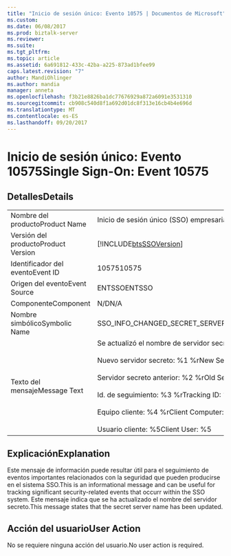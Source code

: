 ```yaml
---
title: "Inicio de sesión único: Evento 10575 | Documentos de Microsoft"
ms.custom: 
ms.date: 06/08/2017
ms.prod: biztalk-server
ms.reviewer: 
ms.suite: 
ms.tgt_pltfrm: 
ms.topic: article
ms.assetid: 6a691812-433c-42ba-a225-873ad1bfee99
caps.latest.revision: "7"
author: MandiOhlinger
ms.author: mandia
manager: anneta
ms.openlocfilehash: f3b21e8826ba1dc77676929a872a6091e3531310
ms.sourcegitcommit: cb908c540d8f1a692d01dc8f313e16cb4b4e696d
ms.translationtype: MT
ms.contentlocale: es-ES
ms.lasthandoff: 09/20/2017
---
```

# <a name="single-sign-on-event-10575"></a><span data-ttu-id="f1a27-102">Inicio de sesión único: Evento 10575</span><span class="sxs-lookup"><span data-stu-id="f1a27-102">Single Sign-On: Event 10575</span></span>
## <a name="details"></a><span data-ttu-id="f1a27-103">Detalles</span><span class="sxs-lookup"><span data-stu-id="f1a27-103">Details</span></span>  
  
|||  
|-|-|  
|<span data-ttu-id="f1a27-104">Nombre del producto</span><span class="sxs-lookup"><span data-stu-id="f1a27-104">Product Name</span></span>|<span data-ttu-id="f1a27-105">Inicio de sesión único (SSO) empresarial</span><span class="sxs-lookup"><span data-stu-id="f1a27-105">Enterprise Single Sign-On</span></span>|  
|<span data-ttu-id="f1a27-106">Versión del producto</span><span class="sxs-lookup"><span data-stu-id="f1a27-106">Product Version</span></span>|[!INCLUDE[btsSSOVersion](../includes/btsssoversion-md.md)]|  
|<span data-ttu-id="f1a27-107">Identificador del evento</span><span class="sxs-lookup"><span data-stu-id="f1a27-107">Event ID</span></span>|<span data-ttu-id="f1a27-108">10575</span><span class="sxs-lookup"><span data-stu-id="f1a27-108">10575</span></span>|  
|<span data-ttu-id="f1a27-109">Origen del evento</span><span class="sxs-lookup"><span data-stu-id="f1a27-109">Event Source</span></span>|<span data-ttu-id="f1a27-110">ENTSSO</span><span class="sxs-lookup"><span data-stu-id="f1a27-110">ENTSSO</span></span>|  
|<span data-ttu-id="f1a27-111">Componente</span><span class="sxs-lookup"><span data-stu-id="f1a27-111">Component</span></span>|<span data-ttu-id="f1a27-112">N/D</span><span class="sxs-lookup"><span data-stu-id="f1a27-112">N/A</span></span>|  
|<span data-ttu-id="f1a27-113">Nombre simbólico</span><span class="sxs-lookup"><span data-stu-id="f1a27-113">Symbolic Name</span></span>|<span data-ttu-id="f1a27-114">SSO_INFO_CHANGED_SECRET_SERVER</span><span class="sxs-lookup"><span data-stu-id="f1a27-114">SSO_INFO_CHANGED_SECRET_SERVER</span></span>|  
|<span data-ttu-id="f1a27-115">Texto del mensaje</span><span class="sxs-lookup"><span data-stu-id="f1a27-115">Message Text</span></span>|<span data-ttu-id="f1a27-116">Se actualizó el nombre de servidor secreto.%r</span><span class="sxs-lookup"><span data-stu-id="f1a27-116">Updated secret server name.%r</span></span><br /><br /> <span data-ttu-id="f1a27-117">Nuevo servidor secreto: %1 %r</span><span class="sxs-lookup"><span data-stu-id="f1a27-117">New Secret Server: %1%r</span></span><br /><br /> <span data-ttu-id="f1a27-118">Servidor secreto anterior: %2 %r</span><span class="sxs-lookup"><span data-stu-id="f1a27-118">Old Secret Server: %2%r</span></span><br /><br /> <span data-ttu-id="f1a27-119">Id. de seguimiento: %3 %r</span><span class="sxs-lookup"><span data-stu-id="f1a27-119">Tracking ID: %3%r</span></span><br /><br /> <span data-ttu-id="f1a27-120">Equipo cliente: %4 %r</span><span class="sxs-lookup"><span data-stu-id="f1a27-120">Client Computer: %4%r</span></span><br /><br /> <span data-ttu-id="f1a27-121">Usuario cliente: %5</span><span class="sxs-lookup"><span data-stu-id="f1a27-121">Client User: %5</span></span>|  
  
## <a name="explanation"></a><span data-ttu-id="f1a27-122">Explicación</span><span class="sxs-lookup"><span data-stu-id="f1a27-122">Explanation</span></span>  
 <span data-ttu-id="f1a27-123">Este mensaje de información puede resultar útil para el seguimiento de eventos importantes relacionados con la seguridad que pueden producirse en el sistema SSO.</span><span class="sxs-lookup"><span data-stu-id="f1a27-123">This is an informational message and can be useful for tracking significant security-related events that occurr within the SSO system.</span></span> <span data-ttu-id="f1a27-124">Este mensaje indica que se ha actualizado el nombre del servidor secreto.</span><span class="sxs-lookup"><span data-stu-id="f1a27-124">This message states that the secret server name has been updated.</span></span>  
  
## <a name="user-action"></a><span data-ttu-id="f1a27-125">Acción del usuario</span><span class="sxs-lookup"><span data-stu-id="f1a27-125">User Action</span></span>  
 <span data-ttu-id="f1a27-126">No se requiere ninguna acción del usuario.</span><span class="sxs-lookup"><span data-stu-id="f1a27-126">No user action is required.</span></span>